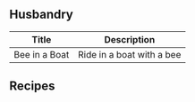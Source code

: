 ## Husbandry

| Title         | Description               |
| ------------- | ------------------------- |
| Bee in a Boat | Ride in a boat with a bee |

## Recipes
